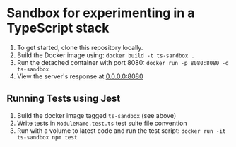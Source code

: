 # Sandbox for experimenting in a TypeScript stack

1. To get started, clone this repository locally.
2. Build the Docker image using: `docker build -t ts-sandbox .`
3. Run the detached container with port 8080: `docker run -p 8080:8080 -d ts-sandbox`
4. View the server's response at [0.0.0.0:8080](http://0.0.0.0:8080)

## Running Tests using Jest

1. Build the docker image tagged `ts-sandbox` (see above)
2. Write tests in `ModuleName.test.ts` test suite file convention
3. Run with a volume to latest code and run the test script: `docker run -it ts-sandbox npm test`
